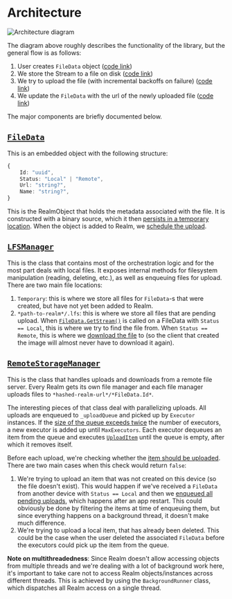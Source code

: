 # Architecture

![Architecture diagram](https://github.com/realm/realm-dotnet-lfs/assets/2315687/fb0ade9d-a0f0-4f73-952e-ad7917e16a9d)

The diagram above roughly describes the functionality of the library, but the general flow is as follows:

1. User creates `FileData` object ([code link](https://github.com/realm/realm-dotnet-lfs/blob/main/Realm.LFS/FileData.cs#L70))
2. We store the Stream to a file on disk ([code link](https://github.com/realm/realm-dotnet-lfs/blob/main/Realm.LFS/FileData.cs#L72))
3. We try to upload the file (with incremental backoffs on failure) ([code link](https://github.com/realm/realm-dotnet-lfs/blob/main/Realm.LFS/FileData.cs#L83))
4. We update the `FileData` with the url of the newly uploaded file ([code link](https://github.com/realm/realm-dotnet-lfs/blob/main/Realm.LFS/Managers/RemoteStorageManager.cs#L143-L156))

The major components are briefly documented below.

## [`FileData`](https://github.com/realm/realm-dotnet-lfs/blob/main/Realm.LFS/FileData.cs)

This is an embedded object with the following structure:

```ts
{
    Id: "uuid",
    Status: "Local" | "Remote",
    Url: "string?",
    Name: "string?",
}
```

This is the RealmObject that holds the metadata associated with the file. It is constructed with a binary source, which it then [persists in a temporary location](https://github.com/realm/realm-dotnet-lfs/blob/main/Realm.LFS/FileData.cs#L59). When the object is added to Realm, we [schedule the upload](https://github.com/realm/realm-dotnet-lfs/blob/main/Realm.LFS/FileData.cs#L70).

## [`LFSManager`](https://github.com/realm/realm-dotnet-lfs/blob/main/Realm.LFS/Managers/LFSManager.cs)

This is the class that contains most of the orchestration logic and for the most part deals with local files. It exposes internal methods for filesystem manipulation (reading, deleting, etc.), as well as enqueuing files for upload. There are two main file locations:

1. `Temporary`: this is where we store all files for `FileData`-s that were created, but have not yet been added to Realm.
3. `*path-to-realm*/.lfs`: this is where we store all files that are pending upload. When [`FileData.GetStream()`](https://github.com/realm/realm-dotnet-lfs/blob/main/Realm.LFS/FileData.cs#L22) is called on a FileData with `Status == Local`, this is where we try to find the file from. When `Status == Remote`, this is where we [download the file](https://github.com/realm/realm-dotnet-lfs/blob/main/Realm.LFS/Managers/LFSManager.cs#L50-L54) to (so the client that created the image will almost never have to download it again).

## [`RemoteStorageManager`](https://github.com/realm/realm-dotnet-lfs/blob/main/Realm.LFS/Managers/RemoteStorageManager.cs)

This is the class that handles uploads and downloads from a remote file server. Every Realm gets its own file manager and each file manager uploads files to `*hashed-realm-url*/*FileData.Id*`.

The interesting pieces of that class deal with parallelizing uploads. All uploads are enqueued to `_uploadQueue` and picked up by `Executor` instances. If the [size of the queue exceeds twice](https://github.com/realm/realm-dotnet-lfs/blob/main/Realm.LFS/Helpers/ExecutorList.cs#L25-L42) the number of executors, a new executor is added up until `MaxExecutors`. Each executor dequeues an item from the queue and executes [`UploadItem`](https://github.com/realm/realm-dotnet-lfs/blob/main/Realm.LFS/Managers/RemoteStorageManager.cs#L140) until the queue is empty, after which it removes itself.

Before each upload, we're checking whether the [item should be uploaded](https://github.com/realm/realm-dotnet-lfs/blob/main/Realm.LFS/Managers/RemoteStorageManager.cs#L132-L135). There are two main cases when this check would return `false`:
1. We're trying to upload an item that was not created on this device (so the file doesn't exist). This would happen if we've received a `FileData` from another device with `Status == Local` and then we [enqueued all pending uploads](https://github.com/realm/realm-dotnet-lfs/blob/main/Realm.LFS/Managers/RemoteStorageManager.cs#L97), which happens after an app restart. This could obviously be done by filtering the items at time of enqueuing them, but since everything happens on a background thread, it doesn't make much difference.
2. We're trying to upload a local item, that has already been deleted. This could be the case when the user deleted the associated `FileData` before the executors could pick up the item from the queue.

**Note on multithreadedness**: Since Realm doesn't allow accessing objects from multiple threads and we're dealing with a lot of background work here, it's important to take care not to access Realm objects/instances across different threads. This is achieved by using the `BackgroundRunner` class, which dispatches all Realm access on a single thread.

